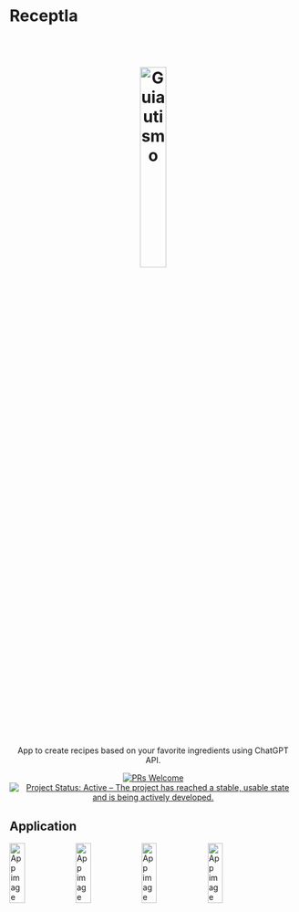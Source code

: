 # ReceptIa

<h1 align="center">
  <br>
  <img src="https://i.imgur.com/CGHUQIh.png" alt="Guiautismo" width="30%">
  <br>
</h1>

<p align="center">App to create recipes based on your favorite ingredients using ChatGPT API.</p>

<p align="center">
  <a href="http://makeapullrequest.com">
    <img src="https://img.shields.io/badge/contribuition-welcome-brightgreen.svg" alt="PRs Welcome">
  </a>
  <a href="https://www.repostatus.org/#active">
    <img src="https://www.repostatus.org/badges/latest/active.svg" alt="Project Status: Active – The project has reached a stable, usable state and is being actively developed." />
  </a>  
</p>

## Application

<div style="display:flex;">
  <img alt="App image" src="https://i.imgur.com/hZnLQ4w.jpg" width="23%">
  <img alt="App image" src="https://i.imgur.com/G1fRXGC.jpg" width="23%">
  <img alt="App image" src="https://i.imgur.com/ODttPqF.jpg" width="23%">
  <img alt="App image" src="https://i.imgur.com/mtWfCeE.jpg" width="23%">
</div>
